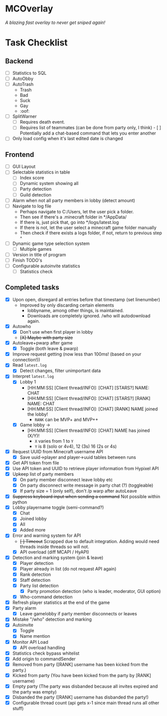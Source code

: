 # MCOverlay
*A blazing fast overlay to never get sniped again!*

# Task Checklist
## Backend
- [ ] Statistics to SQL
- [ ] AutoObby
- [ ] AutoTrash
	- Trash
	- Bad
	- Suck
	- Gay
	- :oof:
- [ ] SplitWarner
	- [ ] Requires death event.
	- [ ] Requires list of teammates (can be done from party only, I think)
			- [ ] Potentially add a chat-based command that lets you enter another
- [ ] Only load config when it's last edited date is changed
## Frontend
- [ ] GUI Layout
- [ ] Selectable statistics in table
	- [ ] Index score
	- [ ] Dynamic system showing all
	- [ ] Party detection
	- [ ] Guild detection
- [ ] Alarm when not all party members in lobby (detect amount)
- [ ] Navigate to log file
	- Perhaps navigate to C:/Users, let the user pick a folder.
	- Then see if there's a .minecraft folder in */AppData/
	- If there is, just pick that, go into */logs/latest.log
	- If there is not, let the user select a minecraft game folder manually
	- Then check if there exists a logs folder, if not, return to previous step ^
- [ ] Dynamic game type selection system
	- [ ] Multiple games
- [ ] Version in title of program
- [ ] Finish TODO's
- [ ] Configurable autoinvite statistics
	- [ ] Statistics check
## Completed tasks
- [X] Upon open, disregard all entries before that timestamp (set linenumber)
	- Improved by only discarding certain elements 
		- lobbyname, among other things, is maintained. 
		- Downloads are completely ignored. /who will autodownload again.
- [X] Autowho
	- [X] Don't use when first player in lobby
	- ~~[X] Maybe with party size~~
- [X] Autoleave+pwarp after game
	- [X] Toggle (both leave & pwarp)
- [X] Improve request getting (now less than 100ms! (based on your connection!))
- [x] Read `latest.log`
	- [x] Detect changes, filter unimportant data
- [x] Interpret `latest.log`
	- [x] Lobby 1
		- [HH:MM:SS] [Client thread/INFO]: [CHAT] [STARS?] NAME: CHAT
		- [HH:MM:SS] [Client thread/INFO]: [CHAT] [STARS?] [RANK] NAME: CHAT
		- [HH:MM:SS] [Client thread/INFO]: [CHAT] [RANK] NAME joined the lobby!
			- `RANK` can be MVP+ and MVP++
	- [x] Game lobby ->
		- [HH:MM:SS] [Client thread/INFO]: [CHAT] NAME has joined (X/Y)!
			- `X` varies from 1 to `Y`
			- `Y` is 8 (solo or 4v4), 12 (3s) 16 (2s or 4s)
- [x] Request UUID from Minecraft username API
	- [x] Save uuid->player and player->uuid tables between runs
- [x] Get API token from file
- [x] Use API token and UUID to retrieve player information from Hypixel API
- [X] Upkeep list of party members
	- [X] On party member disconnect leave lobby etc
	- [X] On party disconnect write message in party chat (?) (toggleable)
	- [X] If party size = 1 (only self), don't /p warp after autoLeave
- [X] ~~Suppress keyboard input when sending a command~~ Not possible within python
- [X] Lobby playername toggle (semi-command?)
	- [X] Chat
	- [X] Joined lobby
	- [X] All
	- [X] Added more
- [X] Error and warning system for API
	- ~~[ ] Timeout~~ Scrapped due to default integration. Adding would need threads inside threads so will not.
	- [X] API overload (diff MCAPI / HyAPI)
- [X] Detection and marking system (join & leave)
	- [X] Player detection
	- [X] Player already in list (do not request API again)
	- [X] Rank detection
	- [X] Staff detection
	- [X] Party list detection
		- [X] Party promotion detection (who is leader, moderator, GUI option)
	- [X] Who-command detection
- [X] Refresh player statistics at the end of the game
- [X] Party alarm
	- [X] Leave gamelobby if party member disconnects or leaves
- [X] Mistake "/who" detection and marking
- [X] Autoinvite
	- [X] Toggle
	- [X] Name mention
- [X] Monitor API Load
	- [X] API overload handling
- [X] Statistics check bypass whitelist
- [X] Add origin to commandSender
- [X] Removed from party ([RANK] username has been kicked from the party.)
- [X] Kicked from party (You have been kicked from the party by [RANK] username)
- [X] Empty party (The party was disbanded because all invites expired and the party was empty)
- [X] Disbanded the party ([RANK] username has disbanded the party!)
- [X] Configurable thread count (api gets x-1 since main thread runs all other stuff)
